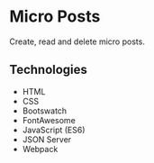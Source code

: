 # Micro Posts

Create, read and delete micro posts.

## Technologies

- HTML
- CSS
- Bootswatch
- FontAwesome
- JavaScript (ES6)
- JSON Server
- Webpack
